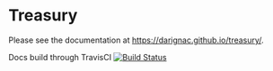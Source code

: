 # Treasury

Please see the documentation at https://darignac.github.io/treasury/.

Docs build through TravisCI [![Build Status](https://travis-ci.org/dArignac/treasury.svg?branch=master)](https://travis-ci.org/dArignac/treasury)